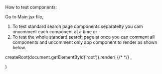 How to test components:

Go to Main.jsx file,

1. To test standard search page components separatelty you cam unxomment each component at a time or
2. To test the whole standard search  page at once you can comment all components and uncomment only app component to render as shown below.

createRoot(document.getElementById('root')).render(
   <StrictMode>
    {/* <NavBarStandardSearch />
    <SearchListings/> */}
    <App/>
  </StrictMode>,
 
)
